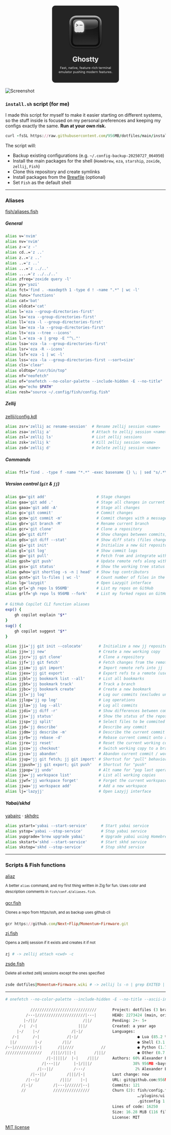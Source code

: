 <p align="center">
    <a href="https://github.com/ghostty-org/ghostty">
        <img src="./img/ghostty.png" alt="ghostty" width="210">
    </a>
</p>

![Screenshot](./img/Screenshot_2024-12-08_at_6.27.59_AM.png)

### `install.sh` script (for me)

I made this script for myself to make it easier starting on different systems, so the stuff inside is focused on my personal preferences and keeping my configs exactly the same. **Run at your own risk.**

```ruby
curl -fsSL https://raw.githubusercontent.com/956MB/dotfiles/main/install.sh | bash
```

The script will:

-   Backup existing configurations (e.g. `~/.config-backup-20250727_064950`)
-   Install the main packages for the shell (`Homebrew`, `eza`, `starship`, `zoxide`, `zellij`, `Fish`)
-   Clone this repository and create symlinks
-   Install packages from the [Brewfile](./Brewfile) (optional)
-   Set `Fish` as the default shell

---

### Aliases

[fish/aliases.fish](./fish/conf.d/aliases.fish)

##### General

```bash
alias v='nvim'                                                         # Open neovim
alias nv='nvim'                                                        # Open neovim (alternative)
alias z-='z -'                                                         # Navigate to previous directory using zoxide
alias cd..='z ..'                                                      # Go up one directory using zoxide
alias z..='z ..'                                                       # Go up one directory using zoxide (alternative)
alias ..='z ..'                                                        # Go up one directory using zoxide
alias ...='z ../..'                                                    # Go up two directories using zoxide
alias ....='z ../../..'                                                # Go up three directories using zoxide
alias zfreq='zoxide query -l'                                          # List most frequently used directories
alias yy='yazi'                                                        # Open yazi
alias fct='find . -maxdepth 1 -type d ! -name ".*" | wc -l'            # Count number of directories in the current directory (excluding hidden ones)
alias func='functions'                                                 # List all functions
alias cat='bat'                                                        # Use bat instead of cat
alias oldcat='cat'                                                     # Use original cat
alias l='eza --group-directories-first'                                # List with icons, directories first
alias ls='eza --group-directories-first'                               # List with icons, directories first
alias ll='eza -l --group-directories-first'                            # Long format with icons
alias la='eza -la --group-directories-first'                           # List all (including hidden) with icons
alias lt='eza --tree --icons'                                          # Tree view with icons
alias l.='eza -a | grep -E "^\."'                                      # Show only hidden files
alias lsa='eza -la --group-directories-first'                          # List all with icons (including hidden)
alias lsr='eza -R --icons'                                             # List recursively
alias lsf='eza -1 | wc -l'                                             # Count number of files
alias lss='eza -la --group-directories-first --sort=size'              # Sort by size
alias cls='clear'                                                      # Clear the terminal screen
alias oldtop="/usr/bin/top"                                            # Run the original top command
alias nf="neofetch"                                                    # Display system information using neofetch
alias of="onefetch --no-color-palette --include-hidden -E --no-title"  # Display git repository information using onefetch
alias ep="echo $PATH"                                                  # Print the PATH environment variable
alias resh="source ~/.config/fish/config.fish"                         # Reload the fish configuration
```

##### Zellij

[zellij/config.kdl](./zellij/config.kdl)

```bash
alias zsr='zellij ac rename-session'  # Rename zellij session <name>
alias zsa='zellij a'                  # Attach to zellij session <name>
alias zsl='zellij ls'                 # List zellij sessions
alias zsk='zellij k'                  # Kill zellij session <name>
alias zsd='zellij d'                  # Delete zellij session <name>
```

##### Commands

```bash
alias ftl='find . -type f -name "*.*" -exec basename {} \; | sed "s/.*\.//" | sort -u'  # List unique file extensions in current directory
```

##### Version control (`git` & `jj`)

```bash
alias ga='git add'                      # Stage changes
alias gaa='git add .'                   # Stage all changes in current directory
alias gaaa='git add -A'                 # Stage all changes
alias gc='git commit'                   # Commit changes
alias gcm='git commit -m'               # Commit changes with a message
alias gbr='git branch -M'               # Rename current branch
alias gcr='git clone'                   # Clone a repository
alias gd='git diff'                     # Show changes between commits, commit and working tree, etc.
alias gds='git diff --stat'             # Show diff stats (files changed, insertions, deletions)
alias gi='git init'                     # Initialize a new Git repository
alias gl='git log'                      # Show commit logs
alias gp='git pull'                     # Fetch from and integrate with another repository or a local branch
alias gpsh='git push'                   # Update remote refs along with associated objects
alias gss='git status'                  # Show the working tree status
alias gwho='git shortlog -s -n | head'  # Show top contributors
alias gcnt='git ls-files | wc -l'       # Count number of files in the repository
alias lg='lazygit'                      # Open Lazygit interface
alias grl='gh repo ls 956MB'            # List my repos on GitHub
alias grlf='gh repo ls 956MB --fork'    # List my forked repos on GitHub

# GitHub Copilot CLI function aliases
exp() {
    gh copilot explain "$*"
}
sug() {
    gh copilot suggest "$*"
}
```

```bash
alias jji='jj git init --colocate'       # Initialize a new jj repository
alias jjn='jj new'                       # Create a new working copy
alias jjcr='jj git clone'                # Clone a repository
alias jjf='jj git fetch'                 # Fetch changes from the remote
alias jjim='jj git import'               # Import remote refs into jj
alias jjex='jj git export'               # Export refs to a remote (use normal git push afterwards)
alias jjbl='jj bookmark list --all'      # List all bookmarks
alias jjbt='jj bookmark track'           # Track a branch
alias jjbc='jj bookmark create'          # Create a new bookmark
alias jjl='jj log'                       # Log our commits (excludes untracked remote branches)
alias jjlop='jj op log'                  # Log operations
alias jjla='jj log --all'                # Log all commits
alias jjdi='jj diff -r'                  # Show differences between commits
alias jjs='jj status'                    # Show the status of the repository
alias jjsp='jj split'                    # Select files to be commited and create new working copy
alias jjd='jj describe'                  # Describe any commit
alias jjdm='jj describe -m'              # Describe the current commit with message
alias jjrb='jj rebase -d'                # Rebase current commit onto a different branch
alias jjre='jj reset'                    # Reset the current working copy to a specific commit
alias jjco='jj checkout'                 # Switch working copy to a branch/commit
alias jjca='jj abandon'                  # Abandon current commit / working copy
alias jjup='jj git fetch; jj git import' # Shortcut for "pull" behavior
alias jjpush='jj git export; git push'   # Shortcut for "push"
alias jjpop='jj undo'                    # Alt name for "pop last operation"
alias jjw='jj workspace list'            # List all working copies
alias jjwf='jj workspace forget'         # Forget the current workspace (or given name)
alias jjwa='jj workspace add'            # Add a new workspace
alias lj='lazyjj'                        # Open Lazyjj interface
```

##### Yabai/skhd

[yabairc](./yabai/.yabairc) · [skhdrc](/yabai/..skhdrc)

```bash
alias ystart='yabai --start-service'      # Start yabai service
alias ystop='yabai --stop-service'        # Stop yabai service
alias yupgrade='brew upgrade yabai'       # Upgrade yabai using Homebrew
alias skstart='skhd --start-service'      # Start skhd service
alias skstop='skhd --stop-service'        # Stop skhd service
```

---

### Scripts & Fish functions

[aliaz](./scripts/zig/aliaz)

<sup>A better `alias` command, and my first thing written in Zig for fun. Uses color and description comments in `fish/conf.d/aliases.fish`.</sup>

[gcr.fish](./fish/functions/gcr.fish)

<sup>Clones a repo from https/ssh, and as backup uses github cli</sup>

```ruby
gcr https://github.com/Next-Flip/Momentum-Firmware.git
```

[zj.fish](./fish/functions/zj.fish)

<sup>Opens a zellij session if it exists and creates it if not</sup>

```ruby
zj # -> zellij attach <cwd> -c
```

[zsde.fish](./fish/functions/zsde.fish)

<sup>Delete all exited zellij sessions except the ones specified</sup>

```ruby
zsde dotfiles|Momentum-Firmware.wiki # -> zellij ls -n | grep EXITED | grep -v "dotfiles\|Momentum-Firmware.wiki" | awk '{print $1}' | xargs -I {} zellij d {}
```

---

```python
# onefetch --no-color-palette --include-hidden -E --no-title --ascii-input "$(cat ./logo.txt)"

           /////////////////////////////       Project: dotfiles (3 branches)
         /···|/////////////////////|···|       HEAD: 2273424 (main, origin/main)
        |·/||/                    /||/         Pending: 2+- 5+
      /·|  /·|                  |||/           Created: a year ago
     |·/    |·/              /|·|/             Languages:
   /·|      /·|            /|·|/                          ● Lua (85.2 %) ● Fish (6.3 %)
  ||/        |·/         /||/                             ● Shell (3.1 %) ● BASH (1.7 %)
/··|/////////|·|       /||////            //              ● Python (1.7 %) ● Zig (1.3 %)
////////////////    /|||//|||·|        /|||/              ● Other (0.7 %)
                  /|·|||||/  |·|    /|||/      Authors: 60% Alexander Bays <bays@956mb.com> 73
                /|···||/      |·|/|||/                  38% 956MB <bays@956mb.com> 46
              /|··||/         /···/                      2% Alexander Bays <bays@MacBookPro.attlocal.net> 2
           /|··||/         /|||/|·|            Last change: now
         /|··|/         /|||/    |·|           URL: git@github.com:956MB/dotfiles.git
       /|·|/         /|···|//////|··|          Commits: 121
       //            ////////////////          Churn (2): fish/config.fish 1
                                                          …/plugins/ui.lua 1
                                                          .gitconfig 1
                                               Lines of code: 16250
                                               Size: 16.28 MiB (116 files)
                                               License: MIT
```

[MIT license](./LICENSE)
